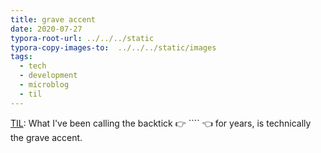 ```yaml
---
title: grave accent
date: 2020-07-27
typora-root-url: ../../../static
typora-copy-images-to:  ../../../static/images
tags:
  - tech
  - development
  - microblog
  - til
---
```

[TIL](https://unix.stackexchange.com/a/123653/394334): What I've been calling the backtick 👉 ```` 👈 for years, is technically the grave accent.
